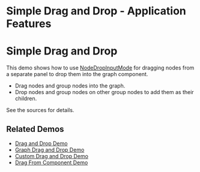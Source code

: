 <!--
 //////////////////////////////////////////////////////////////////////////////
 // @license
 // This file is part of yFiles for HTML 2.6.
 // Use is subject to license terms.
 //
 // Copyright (c) 2000-2023 by yWorks GmbH, Vor dem Kreuzberg 28,
 // 72070 Tuebingen, Germany. All rights reserved.
 //
 //////////////////////////////////////////////////////////////////////////////
-->
# Simple Drag and Drop - Application Features

# Simple Drag and Drop

This demo shows how to use [NodeDropInputMode](https://docs.yworks.com/yfileshtml/#/api/NodeDropInputMode) for dragging nodes from a separate panel to drop them into the graph component.

- Drag nodes and group nodes into the graph.
- Drop nodes and group nodes on other group nodes to add them as their children.

See the sources for details.

## Related Demos

- [Drag and Drop Demo](../../input/draganddrop/index.html)
- [Graph Drag and Drop Demo](../../input/graph-drag-and-drop/index.html)
- [Custom Drag and Drop Demo](../../input/custom-drag-and-drop/index.html)
- [Drag From Component Demo](../../input/drag-from-component/index.html)
